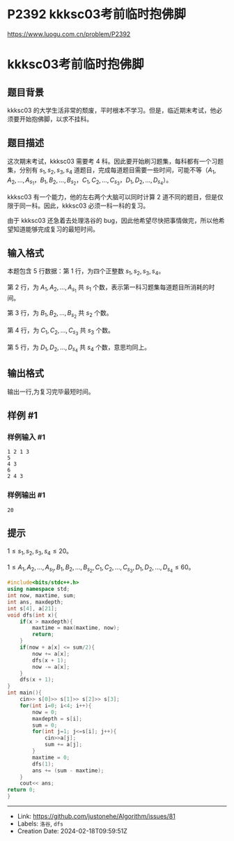 # P2392 kkksc03考前临时抱佛脚

https://www.luogu.com.cn/problem/P2392
# kkksc03考前临时抱佛脚

## 题目背景

kkksc03 的大学生活非常的颓废，平时根本不学习。但是，临近期末考试，他必须要开始抱佛脚，以求不挂科。

## 题目描述

这次期末考试，kkksc03 需要考 $4$ 科。因此要开始刷习题集，每科都有一个习题集，分别有 $s_1,s_2,s_3,s_4$ 道题目，完成每道题目需要一些时间，可能不等（$A_1,A_2,\ldots,A_{s_1}$，$B_1,B_2,\ldots,B_{s_2}$，$C_1,C_2,\ldots,C_{s_3}$，$D_1,D_2,\ldots,D_{s_4}$）。


kkksc03 有一个能力，他的左右两个大脑可以同时计算 $2$ 道不同的题目，但是仅限于同一科。因此，kkksc03 必须一科一科的复习。


由于 kkksc03 还急着去处理洛谷的 bug，因此他希望尽快把事情做完，所以他希望知道能够完成复习的最短时间。

## 输入格式

本题包含 $5$ 行数据：第 $1$ 行，为四个正整数 $s_1,s_2,s_3,s_4$。

第 $2$ 行，为 $A_1,A_2,\ldots,A_{s_1}$ 共 $s_1$ 个数，表示第一科习题集每道题目所消耗的时间。

第 $3$ 行，为 $B_1,B_2,\ldots,B_{s_2}$ 共 $s_2$ 个数。

第 $4$ 行，为 $C_1,C_2,\ldots,C_{s_3}$ 共 $s_3$ 个数。

第 $5$ 行，为 $D_1,D_2,\ldots,D_{s_4}$ 共 $s_4$ 个数，意思均同上。

## 输出格式

输出一行,为复习完毕最短时间。

## 样例 #1

### 样例输入 #1

```
1 2 1 3		
5
4 3
6
2 4 3
```

### 样例输出 #1

```
20
```

## 提示

$1\leq s_1,s_2,s_3,s_4\leq 20$。

$1\leq A_1,A_2,\ldots,A_{s_1},B_1,B_2,\ldots,B_{s_2},C_1,C_2,\ldots,C_{s_3},D_1,D_2,\ldots,D_{s_4}\leq60$。
```cpp
#include<bits/stdc++.h>
using namespace std;
int now, maxtime, sum;
int ans, maxdepth;
int s[4], a[21];
void dfs(int x){
	if(x > maxdepth){
		maxtime = max(maxtime, now);
		return;
	}
	if(now + a[x] <= sum/2){
		now += a[x];
		dfs(x + 1);
		now -= a[x];
	}
	dfs(x + 1);
}
int main(){
	cin>> s[0]>> s[1]>> s[2]>> s[3];
	for(int i=0; i<4; i++){
		now = 0;
		maxdepth = s[i];
		sum = 0;
		for(int j=1; j<=s[i]; j++){
			cin>>a[j];
			sum += a[j];
		}
		maxtime = 0;
		dfs(1);
		ans += (sum - maxtime);
	}
	cout<< ans;
return 0;
}
```

---

* Link: https://github.com/justonehe/Algorithm/issues/81
* Labels: `洛谷`, `dfs`
* Creation Date: 2024-02-18T09:59:51Z
